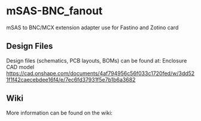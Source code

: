 # mSAS-BNC_fanout

mSAS to BNC/MCX extension adapter use for Fastino and Zotino card

## Design Files

Design files (schematics, PCB layouts, BOMs) can be found at:
Enclosure CAD model https://cad.onshape.com/documents/4af794956c56f033c1720fed/w/3dd521f1f42caecebdee16f4/e/7ec6fd37931f5e7b1b6a3682

## Wiki

More information can be found on the wiki:
